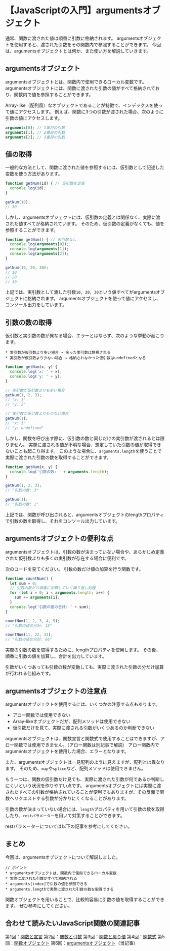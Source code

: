 # 【JavaScriptの入門】argumentsオブジェクト

通常、関数に渡された値は順番に引数に格納されます。
argumentsオブジェクトを使用すると、渡された引数をその関数内で参照することができます。
今回は、argumentsオブジェクトとは何か、また使い方を解説していきます。

## argumentsオブジェクト
argumentsオブジェクトとは、関数内で使用できるローカル変数です。
argumentsオブジェクトには、関数に渡された引数の値がすべて格納されており、関数内で値を参照することができます。

Array-like（配列風）なオブジェクトであることが特徴で、インデックスを使って値にアクセスします。
例えば、関数に3つの引数が渡された場合、次のように引数の値にアクセスします。
```javascript
arguments[0]; // 1番目の引数
arguments[1]; // 2番目の引数
arguments[2]; // 3番目の引数
```

## 値の取得
一般的な方法として、関数に渡された値を参照するには、仮引数として記述した変数を使う方法があります。
```javascript
function getNum(id) { // 仮引数を定義
  console.log(id); 
}

getNum(10);
// 10
```

しかし、argumentsオブジェクトには、仮引数の定義とは関係なく、実際に渡された値すべてが格納されています。
そのため、仮引数の定義がなくても、値を参照することができます。
```javascript
function getNum() { // 仮引数なし
  console.log(arguments[0]); 
  console.log(arguments[1]); 
  console.log(arguments[2]); 
}

getNum(10, 20, 30);
// 10
// 20
// 30
```

上記では、実引数として渡した引数```10, 20, 30```という値すべてがargumentsオブジェクトに格納されます。
argumentsオブジェクトを使って値にアクセスし、コンソール出力をしています。

## 引数の数の取得
仮引数と実引数の数が異なる場合、エラーとはならず、次のような挙動が起こります。
```plain
* 実引数が仮引数より多い場合 → 余った実引数は無視される
* 実引数が仮引数より少ない場合 → 格納されなかった仮引数はundefinedとなる
```
```javascript
function getNum(x, y) {
  console.log('x: ' + x);
  console.log('y: ' + y);
}

// 実引数が仮引数よりも多い場合
getNum(1, 2, 3);
// "x: 1"
// "y: 2"

// 実引数が仮引数よりも少ない場合
getNum(1);
// "x: 1"
// "y: undefined"
```

しかし、関数を呼び出す際に、仮引数の数と同じだけの実引数が渡されるとは限りません。
実際に渡される値が不明な場合、想定していた引数の値が取得できないことも起こり得ます。
このような場合に、```arguments.length```を使うことで実際に渡された引数の数を取得することができます。
```javascript
function getNum(x, y) {
  console.log('引数の数: ' + arguments.length);
}

getNum(1, 2, 3);
// "引数の数: 3"

getNum(1);
// "引数の数: 1"
```
上記では、関数が呼び出されると、argumentsオブジェクトのlengthプロパティで引数の数を取得し、それをコンソール出力しています。

## argumentsオブジェクトの便利な点
argumentsオブジェクトは、引数の数が決まっていない場合や、あらかじめ定義された仮引数よりも多くの実引数が存在する場合に便利です。

次のコードを見てください。
引数の数だけ値の加算を行う関数です。
```javascript
function countNum() {
  let sum = 0;
  // 引数の数だけ順番に加算していく繰り返し処理
  for (let i = 0; i < arguments.length; i++) {
    sum += arguments[i];
  }
  console.log('引数の値の合計: ' + sum);
}

countNum(1, 2, 3, 4, 5);
// "引数の値の合計: 15"

countNum(11, 22, 33);
// "引数の値の合計: 66"
```
実際の引数の数を取得するために、lengthプロパティを使用します。
その後、順番に引数の値を加算し、合計を出力しています。

引数がいくつあっても引数の数が変動しても、実際に渡された引数の分だけ加算が行われる仕組みです。

## argumentsオブジェクトの注意点
argumentsオブジェクトを使用するには、いくつかの注意する点もあります。

* アロー関数では使用できない
* Array-likeオブジェクトだが、配列メソッドは使用できない
* 仮引数だけを見て、実際に渡される引数がいくつあるのか判断できない

argumentsオブジェクトは、関数宣言と関数式で使用することはできますが、アロー関数では使用できません。（アロー関数は別記事で解説）
アロー関数内でargumentsオブジェクトを使用した場合、エラーとなります。

また、argumentsオブジェクトは一見配列のように見えますが、配列とは異なります。
そのため、```map```や```splice```など、配列メソッドは使用できません。

もう一つは、関数の仮引数だけ見ても、実際に渡された引数が何であるか判断しにくいという状況を作りやすい点です。
argumentsオブジェクトには実際に渡されたすべての引数が格納されていることが便利でもありますが、その反面で関数へリクエストする引数が分かりにくくなることがあります。

引数の数が決まっていない場合には、```length```プロパティを用いて引数の数を取得したり、```restパラメーター```を用いて対策することができます。

restパラメーターについては以下の記事を参考にしてください。
<a clink src="https://tcd-theme.com/2021/10/javascript-spread-rest.html"></a>

## まとめ
今回は、argumentsオブジェクトについて解説しました。

```plain
// ポイント
* argumentsオブジェクトは、関数内で使用できるローカル変数
* 実際に渡された引数がすべて格納される
* arguments[index]で引数の値を参照できる
* arguments.lengthで実際に渡された引数の数を取得できる
```

関数オブジェクトを用いることで、比較的容易に引数の値を取得することができます。
ぜひ参考にしてください。

## 合わせて読みたいJavaScript関数の関連記事
第1回：[関数と宣言](https://tcd-theme.com/2022/04/javascript-function-declaration.html)
第2回：[関数と引数](https://tcd-theme.com/2022/04/javascript-function-parameter-argument.html)
第3回：[関数と戻り値](https://tcd-theme.com/2022/04/javascript-function-return.html)
第4回：[関数式](https://tcd-theme.com/2022/04/javascript-function-expressions.html)
第5回：[関数オブジェクト](https://tcd-theme.com/2022/04/javascript-function-is-object.html)
第6回：[argumentsオブジェクト](https://tcd-theme.com/2022/04/javascript-arguments-object.html)（当記事）
